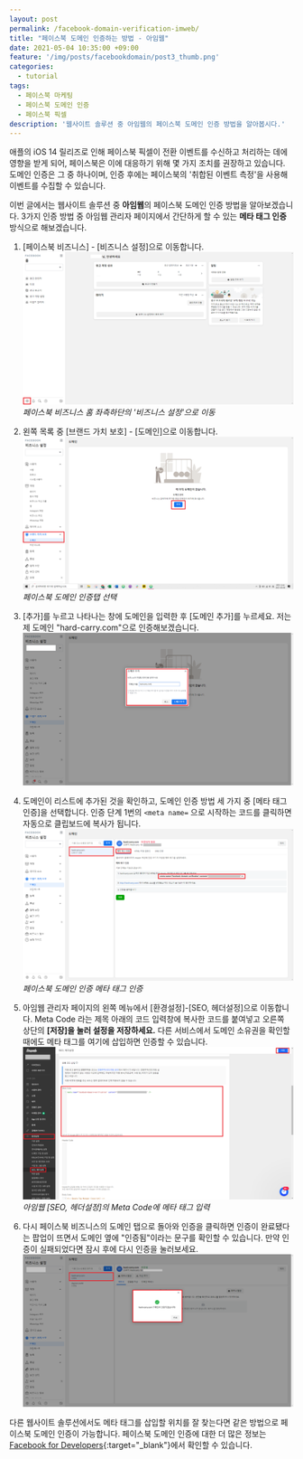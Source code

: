 ```yaml
---
layout: post
permalink: /facebook-domain-verification-imweb/
title: "페이스북 도메인 인증하는 방법 - 아임웹"
date: 2021-05-04 10:35:00 +09:00
feature: '/img/posts/facebookdomain/post3_thumb.png'
categories:
  - tutorial
tags:
  - 페이스북 마케팅
  - 페이스북 도메인 인증
  - 페이스북 픽셀
description: '웹사이트 솔루션 중 아임웹의 페이스북 도메인 인증 방법을 알아봅시다.'
---
```


애플의 iOS 14 릴리즈로 인해 페이스북 픽셀이 전환 이벤트를 수신하고 처리하는 데에 영향을 받게 되어, 페이스북은 이에 대응하기 위해 몇 가지 조치를 권장하고 있습니다. 도메인 인증은 그 중 하나이며, 인증 후에는 페이스북의 '취합된 이벤트 측정'을 사용해 이벤트를 수집할 수 있습니다.

이번 글에서는 웹사이트 솔루션 중 **아임웹**의 페이스북 도메인 인증 방법을 알아보겠습니다. 3가지 인증 방법 중 아임웹 관리자 페이지에서 간단하게 할 수 있는 **메타 태그 인증** 방식으로 해보겠습니다.

1. [페이스북 비즈니스] - [비즈니스 설정]으로 이동합니다.
![페이스북 비즈니스 홈 좌측하단의 '비즈니스 설정'](/img/posts/facebookdomain/facebookbusinesshome.PNG)*페이스북 비즈니스 홈 좌측하단의 '비즈니스 설정'으로 이동*

2. 왼쪽 목록 중 [브랜드 가치 보호] - [도메인]으로 이동합니다.
![페이스북 도메인 인증탭](/img/posts/facebookdomain/addnewdomain.PNG)*페이스북 도메인 인증탭 선택*

3. [추가]를 누르고 나타나는 창에 도메인을 입력한 후 [도메인 추가]를 누르세요. 저는 제 도메인 "hard-carry.com"으로 인증해보겠습니다.
![페이스북 도메인 추가](/img/posts/facebookdomain/adddomain.PNG)

4. 도메인이 리스트에 추가된 것을 확인하고, 도메인 인증 방법 세 가지 중 [메타 태그 인증]을 선택합니다. 인증 단계 1번의 ```<meta name=``` 으로 시작하는 코드를 클릭하면 자동으로 클립보드에 복사가 됩니다.
![페이스북 도메인 인증 메타 태그 인증](/img/posts/facebookdomain/domainvalidmetatag.PNG)*페이스북 도메인 인증 메타 태그 인증*

5. 아임웹 관리자 페이지의 왼쪽 메뉴에서 [환경설정]-[SEO, 헤더설정]으로 이동합니다. Meta Code 라는 제목 아래의 코드 입력창에 복사한 코드를 붙여넣고 오른쪽 상단의 **[저장]을 눌러 설정을 저장하세요.** 다른 서비스에서 도메인 소유권을 확인할 때에도 메타 태그를 여기에 삽입하면 인증할 수 있습니다.
![아임웹 메타 태그 삽입](/img/posts/facebookdomain/metatag.PNG)*아임웹 [SEO, 헤더설정]의 Meta Code에 메타 태그 입력*

6. 다시 페이스북 비즈니스의 도메인 탭으로 돌아와 인증을 클릭하면 인증이 완료됐다는 팝업이 뜨면서 도메인 옆에 "인증됨"이라는 문구를 확인할 수 있습니다. 만약 인증이 실패되었다면 잠시 후에 다시 인증을 눌러보세요.
![페이스북 도메인 인증 성공](/img/posts/facebookdomain/domainvalidsuccess.PNG)

다른 웹사이트 솔루션에서도 메타 태그를 삽입할 위치를 잘 찾는다면 같은 방법으로 페이스북 도메인 인증이 가능합니다. 페이스북 도메인 인증에 대한 더 많은 정보는 [Facebook for Developers](https://developers.facebook.com/docs/sharing/domain-verification){:target="_blank"}에서 확인할 수 있습니다.
